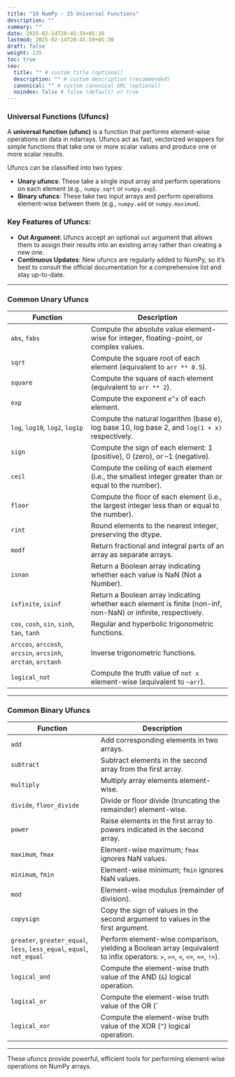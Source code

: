 ```yaml
---
title: "10 NumPy - 15 Universal Functions"
description: ""
summary: ""
date: 2025-02-14T20:45:59+05:30
lastmod: 2025-02-14T20:45:59+05:30
draft: false
weight: 135
toc: true
seo:
  title: "" # custom title (optional)
  description: "" # custom description (recommended)
  canonical: "" # custom canonical URL (optional)
  noindex: false # false (default) or true
---
```


### Universal Functions (Ufuncs)

A **universal function (ufunc)** is a function that performs element-wise operations on data in ndarrays. Ufuncs act as fast, vectorized wrappers for simple functions that take one or more scalar values and produce one or more scalar results.

Ufuncs can be classified into two types:

- **Unary ufuncs**: These take a single input array and perform operations on each element (e.g., `numpy.sqrt` or `numpy.exp`).
- **Binary ufuncs**: These take two input arrays and perform operations element-wise between them (e.g., `numpy.add` or `numpy.maximum`).

### Key Features of Ufuncs:

- **Out Argument**: Ufuncs accept an optional `out` argument that allows them to assign their results into an existing array rather than creating a new one.
- **Continuous Updates**: New ufuncs are regularly added to NumPy, so it’s best to consult the official documentation for a comprehensive list and stay up-to-date.

---

### Common Unary Ufuncs

|**Function**|**Description**|
|---|---|
|`abs`, `fabs`|Compute the absolute value element-wise for integer, floating-point, or complex values.|
|`sqrt`|Compute the square root of each element (equivalent to `arr ** 0.5`).|
|`square`|Compute the square of each element (equivalent to `arr ** 2`).|
|`exp`|Compute the exponent `e^x` of each element.|
|`log`, `log10`, `log2`, `log1p`|Compute the natural logarithm (base e), log base 10, log base 2, and `log(1 + x)` respectively.|
|`sign`|Compute the sign of each element: 1 (positive), 0 (zero), or –1 (negative).|
|`ceil`|Compute the ceiling of each element (i.e., the smallest integer greater than or equal to the number).|
|`floor`|Compute the floor of each element (i.e., the largest integer less than or equal to the number).|
|`rint`|Round elements to the nearest integer, preserving the dtype.|
|`modf`|Return fractional and integral parts of an array as separate arrays.|
|`isnan`|Return a Boolean array indicating whether each value is NaN (Not a Number).|
|`isfinite`, `isinf`|Return a Boolean array indicating whether each element is finite (non-inf, non-NaN) or infinite, respectively.|
|`cos`, `cosh`, `sin`, `sinh`, `tan`, `tanh`|Regular and hyperbolic trigonometric functions.|
|`arccos`, `arccosh`, `arcsin`, `arcsinh`, `arctan`, `arctanh`|Inverse trigonometric functions.|
|`logical_not`|Compute the truth value of `not x` element-wise (equivalent to `~arr`).|

---

### Common Binary Ufuncs

|**Function**|**Description**|
|---|---|
|`add`|Add corresponding elements in two arrays.|
|`subtract`|Subtract elements in the second array from the first array.|
|`multiply`|Multiply array elements element-wise.|
|`divide`, `floor_divide`|Divide or floor divide (truncating the remainder) element-wise.|
|`power`|Raise elements in the first array to powers indicated in the second array.|
|`maximum`, `fmax`|Element-wise maximum; `fmax` ignores NaN values.|
|`minimum`, `fmin`|Element-wise minimum; `fmin` ignores NaN values.|
|`mod`|Element-wise modulus (remainder of division).|
|`copysign`|Copy the sign of values in the second argument to values in the first argument.|
|`greater`, `greater_equal`, `less`, `less_equal`, `equal`, `not_equal`|Perform element-wise comparison, yielding a Boolean array (equivalent to infix operators: `>`, `>=`, `<`, `<=`, `==`, `!=`).|
|`logical_and`|Compute the element-wise truth value of the AND (`&`) logical operation.|
|`logical_or`|Compute the element-wise truth value of the OR (`|
|`logical_xor`|Compute the element-wise truth value of the XOR (`^`) logical operation.|

---

These ufuncs provide powerful, efficient tools for performing element-wise operations on NumPy arrays.
